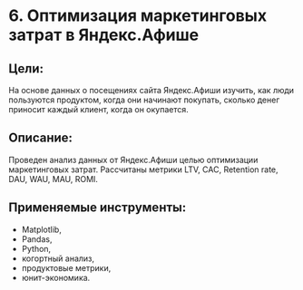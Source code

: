 # 6. Оптимизация маркетинговых затрат в Яндекс.Афише

## Цели: 
На основе данных о посещениях сайта Яндекс.Афиши изучить, как люди пользуются продуктом, когда они начинают покупать, сколько денег приносит каждый клиент, когда он окупается.

## Описание: 
Проведен анализ данных от Яндекс.Афиши целью оптимизации маркетинговых затрат. Рассчитаны метрики LTV, CAC, Retention rate, DAU, WAU, MAU, ROMI.

## Применяемые инструменты:
- Matplotlib,
- Pandas,
- Python,
- когортный анализ,
- продуктовые метрики,
- юнит-экономика.